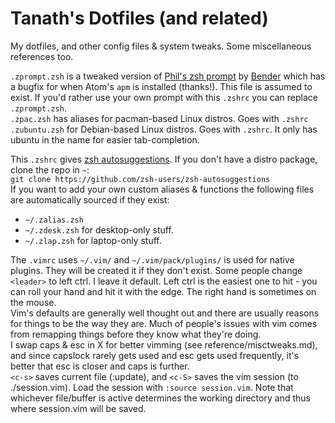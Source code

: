 # Tanath's Dotfiles (and related)

My dotfiles, and other config files & system tweaks. Some miscellaneous references too.

`.zprompt.zsh` is a tweaked version of [Phil's zsh prompt](http://aperiodic.net/phil/prompt/) by [Bender](https://gist.github.com/bender-the-greatest/802e33cc20d0685c33715c3b8d035af5) which has a bugfix for when Atom's `apm` is installed (thanks!). This file is assumed to exist. If you'd rather use your own prompt with this `.zshrc` you can replace `.zprompt.zsh`.  
`.zpac.zsh` has aliases for pacman-based Linux distros. Goes with `.zshrc`  
`.zubuntu.zsh` for Debian-based Linux distros. Goes with `.zshrc`. It only has ubuntu in the name for easier tab-completion.

This `.zshrc` gives [zsh autosuggestions](https://github.com/zsh-users/zsh-autosuggestions). If you don't have a distro package, clone the repo in `~`:  
`git clone https://github.com/zsh-users/zsh-autosuggestions`  
If you want to add your own custom aliases & functions the following files are automatically sourced if they exist:  
* `~/.zalias.zsh`
* `~/.zdesk.zsh` for desktop-only stuff.
* `~/.zlap.zsh` for laptop-only stuff.

The `.vimrc` uses `~/.vim/` and `~/.vim/pack/plugins/` is used for native plugins. They will be created it if they don't exist.
Some people change `<leader>` to left ctrl. I leave it default. Left ctrl is the easiest one to hit - you can roll your hand and hit it with the edge. The right hand is sometimes on the mouse.  
Vim's defaults are generally well thought out and there are usually reasons for things to be the way they are. Much of people's issues with vim comes from remapping things before they know what they're doing.  
I swap caps & esc in X for better vimming (see reference/misctweaks.md), and since capslock rarely gets used and esc gets used frequently, it's better that esc is closer and caps is further.  
`<c-s>` saves current file (:update), and `<c-S>` saves the vim session (to ./session.vim). Load the session with `:source session.vim`. Note that whichever file/buffer is active determines the working directory and thus where session.vim will be saved.
